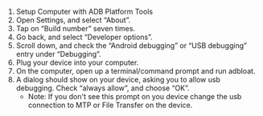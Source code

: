 1. Setup Computer with ADB Platform Tools
2. Open Settings, and select “About”.
3. Tap on “Build number” seven times.
4. Go back, and select “Developer options”.
5. Scroll down, and check the “Android debugging” or “USB debugging” entry under “Debugging”.
6. Plug your device into your computer.
7. On the computer, open up a terminal/command prompt and run adbloat.
8. A dialog should show on your device, asking you to allow usb debugging. Check “always allow”, and choose “OK”.
    - Note: If you don't see this prompt on you device change the usb connection to MTP or File Transfer on the device.
